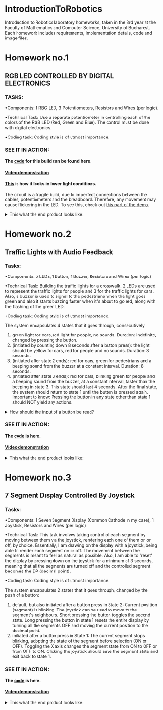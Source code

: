 # IntroductionToRobotics
Introduction to Robotics laboratory homeworks, taken in the 3rd year at the Faculty of Mathematics and Computer Science, University of Bucharest. Each homework includes requirements, implementation details, code and image files.

# Homework no.1

## RGB LED CONTROLLED BY DIGITAL ELECTRONICS


### TASKS:
•Components: 1 RBG LED, 3 Potentiometers, Resistors and Wires (per logic).

•Technical Task: Use a separate potentiometer in controlling each of the colors of the RGB LED (Red, Green and Blue). The control must be done with digital electronics.

•Coding task: Coding style is of utmost importance.

### SEE IT IN ACTION:

#### The [code](https://github.com/BogdanPopel/IntroductionToRobotics/blob/main/Tema%201%20-%20RGBwithPotentiometers.ino) for this build can be found here.

#### [Video demonstration](https://www.youtube.com/watch?v=3S08bdfMk_I)

#### [This](https://youtu.be/3S08bdfMk_I?t=61) is how it looks in lower light conditions.

The circuit is a fragile build, due to imperfect connections between the cables, potentiometers and the breadboard. Therefore, any movement may cause flickering in the LED. To see this, check out [this part of the demo](https://youtu.be/3S08bdfMk_I?t=117).
<details>
<summary>This what the end product looks like:</summary>

![WhatsApp Image 2022-10-26 at 18 36 58](https://user-images.githubusercontent.com/79463256/198071657-169fc7c2-7aa7-4970-a026-ca6d22fd3b43.jpeg)
![WhatsApp Image 2022-10-26 at 18 36 55](https://user-images.githubusercontent.com/79463256/198071709-af636a55-08df-4f6a-be0e-233ffaf9b658.jpeg)
![WhatsApp Image 2022-10-26 at 18 36 55 (1)](https://user-images.githubusercontent.com/79463256/198071793-ae9c3136-dc80-4733-a8b5-42718f0aa811.jpeg)
![WhatsApp Image 2022-10-26 at 18 36 55 (2)](https://user-images.githubusercontent.com/79463256/198071815-6d67d5b4-e5ab-4c65-b0a5-b7b7dba22e36.jpeg)
![WhatsApp Image 2022-10-26 at 18 36 56 (1)](https://user-images.githubusercontent.com/79463256/198071875-20bc3688-e63f-4feb-baf8-a5fe48c9951d.jpeg)
![WhatsApp Image 2022-10-26 at 18 36 57](https://user-images.githubusercontent.com/79463256/198071913-9f5cd657-c2e3-42a0-ab5e-ee9bdd211af7.jpeg)
![WhatsApp Image 2022-10-26 at 18 36 57 (1)](https://user-images.githubusercontent.com/79463256/198071951-1e2a4617-7835-4fa4-b8de-ee1e91c1ba7d.jpeg)
![WhatsApp Image 2022-10-26 at 18 36 58 (1)](https://user-images.githubusercontent.com/79463256/198072006-c493859b-4a56-4949-aed9-861040026a62.jpeg)
![WhatsApp Image 2022-10-26 at 18 36 56 (2)](https://user-images.githubusercontent.com/79463256/198073066-4761468c-8f01-47cd-8a10-6755b49cb567.jpeg)
</details>

# Homework no.2 

## Traffic Lights with Audio Feedback

### Tasks:

•Components:  5 LEDs, 1 Button, 1 Buzzer, Resistors and Wires (per logic)

•Technical Task: Building  the  traffic  lights  for  a  crosswalk. 2 LEDs are used to represent the traffic lights for people and 3 for the traffic lights for cars. Also, a buzzer is used to signal to the pedestrians when the light goes green and also it starts buzzing faster when it's about to go red, along with the flashing of the green LED.

•Coding task: Coding style is of utmost importance.

  The system encapsulates 4 states that it goes through, consecutively:
  
1) green light for cars, red  light for people, no sounds. Duration: indefinite, changed by pressing the button.
2) (initiated by counting down 8 seconds after a button press): the light should be yellow for  cars, red for people and no sounds. Duration: 3 seconds.
3) (initiated after state 2 ends): red for cars, green for pedestrians and a beeping sound from the buzzer at a constant interval. Duration: 8 seconds.
4) (initiated after state 3 ends):  red for cars, blinking green for people and a beeping sound from the buzzer, at a constant interval, faster than the beeping in state 3. This state should last 4 seconds. After the final state, the system should return to state 1 until the button is pressed again.
Important to know: Pressing the button in any state other than state 1 should NOT yield any actions.

<details>
<summary>How should the input of a button be read?</summary>

  The input is registered via a ISR() function called Interrupt, which receives the signal from a button. The signal is then debounced, to be sure it didn't register from interferences or a 'half push' of the button. Esentially, it makes sure that the user pushed the button on purpose and that the push of the button was well executed, resulting in a continous signal. Arduino reads 0s and 1s from the button. To understand it better, you can view the signal recieved from a button like this:
  
  - bad signal: 1 1 0 0 1 1 0 0 (with ISR) -> we skip reading this part
  - good signal: 1 1 1 1 1 1 1 -> we consider the button pressed, when it sends a signal that looks like this
</details>

### SEE IT IN ACTION:

#### The [code](https://github.com/BogdanPopel/IntroductionToRobotics/blob/main/TrafficLight.ino) is here.
#### [Video demonstration](https://youtu.be/PXnF78SRz44)

<details>
<summary>This what the end product looks like:</summary>

![WhatsApp Image 2022-11-03 at 00 45 04](https://user-images.githubusercontent.com/79463256/199616720-2daaf8ba-8761-4873-8160-88ad13662cf7.jpeg)

![WhatsApp Image 2022-11-03 at 00 45 06](https://user-images.githubusercontent.com/79463256/199616724-a1717c5c-2d5a-4a12-be2a-86b7c10420dc.jpeg)

![WhatsApp Image 2022-11-03 at 00 45 05 (2)](https://user-images.githubusercontent.com/79463256/199616728-2c6205c7-51ca-481f-8bc8-fbefc14eb5f1.jpeg)

![WhatsApp Image 2022-11-03 at 00 45 05 (1)](https://user-images.githubusercontent.com/79463256/199616730-5647d9c7-e186-445e-9076-f4bbee9165c8.jpeg)

![WhatsApp Image 2022-11-03 at 00 45 05](https://user-images.githubusercontent.com/79463256/199616731-3054c80e-ab3d-4f10-8112-0e874d6e90d5.jpeg)
</details>


# Homework no.3

## 7 Segment Display Controlled By Joystick

### Tasks:

•Components:   1  Seven Segment Display (Common Cathode in my case), 1  Joystick,  Resistors and Wires (per logic)

•Technical Task: This task involves taking control of each segment by moving between them via the joystick, rendering each one of them on or off, by choice. Essentially, I am drawing on the display with a joystick, being able to render each segment on or off. The movement between the segments is meant to feel as natural as possible. Also, I am able to 'reset' the display by pressing down on the joystick for a minimum of 3 seconds, meaning that all the segments are turned off and the controlled segment becomes the DP (decimal point). 

•Coding task: Coding style is of utmost importance.

  The system encapsulates 2 states that it goes through, changed by the push of a button:
  
1) default, but also initiated after a button press in State 2: Current position (segment) is blinking. The joystick can be used to move to the segment's neighbours. Short pressing the  button toggles the second state. Long pressing the button in state 1 resets the entire display by turning all the segments OFF and moving the current position to the decimal point.
2) initiated after a button press in State 1: The current segment stops blinking, adopting the state of the segment before selection (ON or OFF). Toggling the X axis changes the segment state  from ON to OFF or from OFF to  ON. Clicking the joystick should save the segment state and exit back to state 1.

### SEE IT IN ACTION:

#### The [code](https://github.com/BogdanPopel/IntroductionToRobotics/blob/main/Homework%233%207SDwithJoystick.ino) is here.
#### [Video demonstration](https://www.youtube.com/watch?v=h8aT8BLyIBo)

<details>
<summary>This what the end product looks like:</summary>

![WhatsApp Image 2022-11-10 at 01 43 22 (1)](https://user-images.githubusercontent.com/79463256/200965850-fc124e7a-2e42-4714-80e9-273b2ac0a7aa.jpeg)

![WhatsApp Image 2022-11-10 at 01 43 22](https://user-images.githubusercontent.com/79463256/200965868-87731b46-e704-47bd-86e5-fe83e84b1239.jpeg)

![WhatsApp Image 2022-11-10 at 01 43 21 (2)](https://user-images.githubusercontent.com/79463256/200965881-016658c4-4f35-43a7-9d31-c995dc28477a.jpeg)

![WhatsApp Image 2022-11-10 at 01 43 21 (1)](https://user-images.githubusercontent.com/79463256/200965909-e63b2ed5-94df-4afe-8218-65548b65d9b3.jpeg)

![WhatsApp Image 2022-11-10 at 01 43 21](https://user-images.githubusercontent.com/79463256/200965941-8722d15f-26c7-48cc-a78f-5f2ddabed283.jpeg)

![WhatsApp Image 2022-11-10 at 01 43 20](https://user-images.githubusercontent.com/79463256/200965953-b90542c5-101b-4b11-8c41-612872c4530d.jpeg)
</details>
